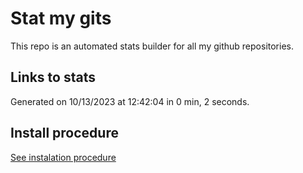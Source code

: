 # Stat my gits

This repo is an automated stats builder for all my github repositories.

## Links to stats


Generated on 10/13/2023 at 12:42:04 in 0 min, 2 seconds.

## Install procedure

[See instalation procedure](./src/install.md)
